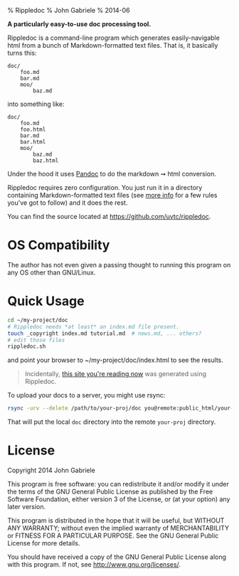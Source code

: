 % Rippledoc
% John Gabriele
% 2014-06

**A particularly easy-to-use doc processing tool.**

Rippledoc is a command-line program which generates easily-navigable
html from a bunch of Markdown-formatted text files. That is, it
basically turns this:

~~~
doc/
    foo.md
    bar.md
    moo/
        baz.md
~~~

into something like:

~~~
doc/
    foo.md
    foo.html
    bar.md
    bar.html
    moo/
        baz.md
        baz.html
~~~

Under the hood it uses [Pandoc](http://johnmacfarlane.net/pandoc/) to
do the markdown ➞ html conversion.

Rippledoc requires zero configuration. You just run it in a directory
containing Markdown-formatted text files (see [more
info](more-info.html) for a few rules you've got to follow) and it
does the rest.

You can find the source located at
<https://github.com/uvtc/rippledoc>.


OS Compatibility
================

The author has not even given a passing thought to running this
program on any OS other than GNU/Linux.



Quick Usage
===========

~~~bash
cd ~/my-project/doc
# Rippledoc needs *at least* an index.md file present.
touch _copyright index.md tutorial.md  # news.md, ... others?
# edit those files
rippledoc.sh
~~~

and point your browser to ~/my-project/doc/index.html to see the
results.

> Incidentally, [this site you're reading
> now](http://www.unexpected-vortices.com/sw/rippledoc/index.html) was
> generated using Rippledoc.

To upload your docs to a server, you might use rsync:

~~~bash
rsync -urv --delete /path/to/your-proj/doc you@remote:public_html/your-proj
~~~

That will put the local `doc` directory into the remote `your-proj`
directory.



License
=======

Copyright 2014 John Gabriele

This program is free software: you can redistribute it and/or modify
it under the terms of the GNU General Public License as published by
the Free Software Foundation, either version 3 of the License, or (at
your option) any later version.

This program is distributed in the hope that it will be useful,
but WITHOUT ANY WARRANTY; without even the implied warranty of
MERCHANTABILITY or FITNESS FOR A PARTICULAR PURPOSE.  See the
GNU General Public License for more details.

You should have received a copy of the GNU General Public License
along with this program.  If not, see <http://www.gnu.org/licenses/>.
